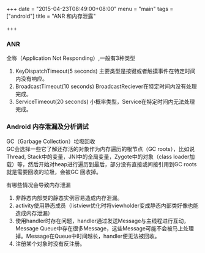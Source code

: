 +++
date = "2015-04-23T08:49:00+08:00"
menu = "main"
tags = ["android"]
title = "ANR 和内存泄露"

+++

### ANR

全称（Application Not Responding）,一般有3种类型  

1. KeyDispatchTimeout(5 seconds) 主要类型是按键或者触摸事件在特定时间内没有响应。
2. BroadcastTimeout(10 seconds) BroadcastReciever在特定时间内没有处理完成。
3. ServiceTimeout(20 seconds) 小概率类型，Service在特定时间内无法处理完成。  

### Android 内存泄漏及分析调试

GC（Garbage Collection）垃圾回收  
GC会选择一些它了解还存活的对象作为内存遍历的根节点（GC roots），比如说Thread, Stack中的变量，JNI中的全局变量，Zygote中的对象（class loader加载）等，然后开始对heap进行遍历到最后，部分没有直接或间接引用到GC roots就是需要回收的垃圾，会被GC 回收掉。  

有哪些情况会导致内存泄漏  

1. 非静态内部类的静态实例容易造成内存泄漏。
2. activity使用静态成员（listview优化时将viewholder变成静态内部类好像也能造成内存泄漏）
3. 使用handler时存在问题，handler通过发送Message与主线程进行互动，Message Queue中存在很多Message，这些Message可能不会被马上处理掉。Message在Queue中时间越长，handler便无法被回收。
4. 注册某个对象时没有反注册。